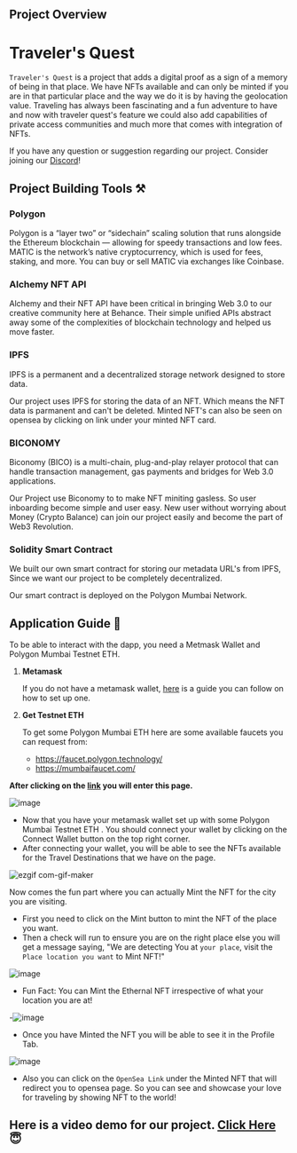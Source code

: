 ## Project Overview

# Traveler's Quest

`Traveler's Quest` is a project that adds a digital proof as a sign of a memory of being in that place. We have NFTs available and can only be minted if you are in that particular place and the way we do it is by having the geolocation value.
Traveling has always been fascinating and a fun adventure to have and now with traveler quest's feature we could also add capabilities of private access communities and much more that comes with integration of NFTs.

If you have any question or suggestion regarding our project. Consider joining our [Discord](https://discord.gg/gB3Bkzrh)!

## Project Building Tools ⚒️

### Polygon

Polygon is a “layer two” or “sidechain” scaling solution that runs alongside the Ethereum blockchain — allowing for speedy transactions and low fees. MATIC is the network’s native cryptocurrency, which is used for fees, staking, and more. You can buy or sell MATIC via exchanges like Coinbase. 


### Alchemy NFT API
Alchemy and their NFT API have been critical in bringing Web 3.0 to our creative community here at Behance. Their simple unified APIs abstract away some of the complexities of blockchain technology and helped us move faster.


### IPFS
IPFS is a permanent and a decentralized storage network designed to store data.

Our project uses IPFS for storing the data of an NFT. Which means the NFT data is parmanent and can't be deleted. Minted NFT's can also be seen on opensea by clicking on link under your minted NFT card.

### BICONOMY
Biconomy (BICO) is a multi-chain, plug-and-play relayer protocol that can handle transaction management, gas payments and bridges for Web 3.0 applications.

Our Project use Biconomy to to make NFT miniting gasless. So user inboarding become simple and user easy. New user without worrying about Money (Crypto Balance) can join our project easily and become the part of Web3 Revolution.

### Solidity Smart Contract
We built our own smart contract for storing our metadata URL's from IPFS, Since we want our project to be completely decentralized.

Our smart contract is deployed on the Polygon Mumbai Network.

## Application Guide 🤝

To be able to interact with the dapp, you need a Metmask Wallet and Polygon Mumbai Testnet ETH.

1. **Metamask**

    If you do not have a metamask wallet, [here](https://www.surgewomen.io/learn-about-web3/set-up-metamask-wallet) is a guide you can follow on how to set up one.
    
2. **Get Testnet ETH**
 
   To get some Polygon Mumbai ETH here are some available faucets you can request from:
   - https://faucet.polygon.technology/
   - https://mumbaifaucet.com/


**After clicking on the [link](https://traveller-quest.vercel.app/) you will enter this page.**

![image](https://user-images.githubusercontent.com/47449493/160282986-fdfba215-05cb-491d-aab2-20e954ddd8b8.png)


- Now that you have your metamask wallet set up with some Polygon Mumbai Testnet ETH . You should connect your wallet by clicking on the Connect Wallet button on the top right corner.
- After connecting your wallet, you will be able to see the NFTs available for the Travel Destinations that we have on the page.

![ezgif com-gif-maker](https://user-images.githubusercontent.com/47449493/160283228-840076d8-c375-4bd0-9a4f-adbdac45ad77.gif)


Now comes the fun part where you can actually Mint the NFT for the city you are visiting.
- First you need to click on the Mint button to mint the NFT of the place you want.
- Then a check will run to ensure you are on the right place else you will get a message saying, "We are detecting You at `your place`, visit the `Place location you want` to Mint NFT!"

![image](https://user-images.githubusercontent.com/47449493/160283620-b07b34a1-ab64-4f76-b2b4-fc7b066a78f0.png)

- Fun Fact: You can Mint the Ethernal NFT irrespective of what your location you are at!

-![image](https://user-images.githubusercontent.com/47449493/160284130-b85f03ed-371e-4166-b37a-adaca6e4fc60.png)
 
 - Once you have Minted the NFT you will be able to see it in the Profile Tab.
 
![image](https://user-images.githubusercontent.com/47449493/160283908-4a387237-87ce-4781-a66c-a270294e5bed.png)

- Also you can click on the `OpenSea Link` under the Minted NFT that will redirect you to opensea page. So you can see and showcase your love for traveling by showing NFT to the world!

## Here is a video demo for our project. [Click Here](https://youtu.be/hqXdAanncAg) 😇
